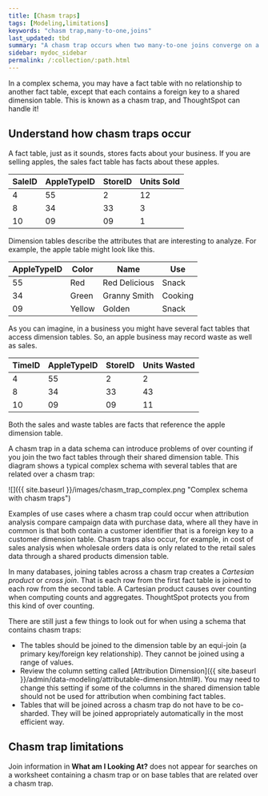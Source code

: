 ```yaml
---
title: [Chasm traps]
tags: [Modeling,limitations]
keywords: "chasm trap,many-to-one,joins"
last_updated: tbd
summary: "A chasm trap occurs when two many-to-one joins converge on a single table."
sidebar: mydoc_sidebar
permalink: /:collection/:path.html
---
```

In a complex schema, you may have a fact table with no relationship to another
fact table, except that each contains a foreign key to a shared dimension table.
This is known as a chasm trap, and ThoughtSpot can handle it!

## Understand how chasm traps occur

A fact table, just as it sounds, stores facts about your business. If you are
selling apples, the sales fact table has facts about these apples.

| SaleID  | AppleTypeID  | StoreID  |  Units Sold |
|---|---|---|---|
| 4  |  55 |   2|  12 |
| 8 |  34 |  33 |  3 |
| 10  | 09  |  09 | 1  |

Dimension tables describe the attributes that are interesting to analyze. For
example, the apple table might look like this.

| AppleTypeID  | Color  | Name  | Use |
|---|---|---|---|
| 55  |  Red |   Red Delicious |  Snack |
| 34 |  Green |  Granny Smith |  Cooking |
| 09  | Yellow  |  Golden  | Snack  |

As you can imagine, in a business you might have several fact tables that access
dimension tables. So, an apple business may record waste as well as sales.

| TimeID  | AppleTypeID  | StoreID  |  Units Wasted |
|---|---|---|---|
| 4  |  55 |   2|  2 |
| 8 |  34 |  33 |  43 |
| 10  | 09  |  09 | 11  |

Both the sales and waste tables are facts that reference the apple dimension table.

A chasm trap in a data schema can introduce problems of over counting if you
join the two fact tables through their shared dimension table. This diagram
shows a typical complex schema with several tables that are related over a chasm
trap:

 ![]({{ site.baseurl }}/images/chasm_trap_complex.png "Complex schema with chasm traps")

Examples of use cases where a chasm trap could occur when attribution analysis
compare campaign data with purchase data, where all they have in common is that
both contain a customer identifier that is a foreign key to a customer dimension
table. Chasm traps also occur, for example, in cost of sales analysis when
wholesale orders data is only related to the retail sales data through a shared
products dimension table.

In many databases, joining tables across a chasm trap creates a _Cartesian
product_ or _cross join_. That is each row from the first fact table is joined to
each row from the second table. A Cartesian product causes over counting when
computing counts and aggregates. ThoughtSpot protects you from this kind of over
counting.

There are still just a few things to look out for when using a schema that contains chasm traps:

-   The tables should be joined to the dimension table by an equi-join (a primary key/foreign key relationship). They cannot be joined using a range of values.
-   Review the column setting called [Attribution Dimension]({{ site.baseurl }}/admin/data-modeling/attributable-dimension.html#). You may need to change this setting if some of the columns in the shared dimension table should not be used for attribution when combining fact tables.
-   Tables that will be joined across a chasm trap do not have to be co-sharded. They will be joined appropriately automatically in the most efficient way.

## Chasm trap limitations

Join information in **What am I Looking At?** does not appear for searches on a worksheet containing a chasm trap or on base tables that are related over a chasm trap.
